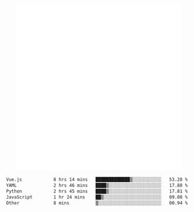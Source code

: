 <div align="center">
    <a href="https://konst.fish">
        <img src="https://raw.githubusercontent.com/konstfish/konstfish/master/fish.svg" alt="Logo" width="450"/>
    </a>
</div>

<!--START_SECTION:waka-->

```text
Vue.js            8 hrs 14 mins   █████████████▒░░░░░░░░░░░   53.28 %
YAML              2 hrs 46 mins   ████▒░░░░░░░░░░░░░░░░░░░░   17.88 %
Python            2 hrs 45 mins   ████▒░░░░░░░░░░░░░░░░░░░░   17.81 %
JavaScript        1 hr 24 mins    ██▒░░░░░░░░░░░░░░░░░░░░░░   09.08 %
Other             8 mins          ▒░░░░░░░░░░░░░░░░░░░░░░░░   00.94 %
```

<!--END_SECTION:waka-->
